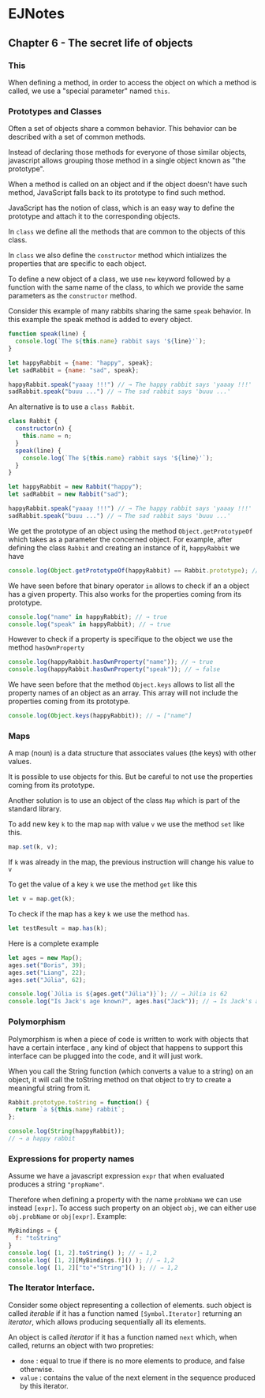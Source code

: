 # EJNotes

## Chapter 6 - The secret life of objects

### This

When defining a method, in order to access the object on which a method is called, we use a "special parameter" named `this`.

### Prototypes and Classes

Often a set of objects share a common behavior. This behavior can be described with a set of common methods. 

Instead of declaring those methods for everyone of those similar objects, 
javascript allows grouping those method in a single object known as "the prototype".

When a method is called on an object and if the object doesn't have such method, 
JavaScript falls back to its prototype to find such method.

JavaScript has the notion of class, which is an easy way to define the prototype and attach it to the corresponding objects.

In `class` we define all the methods that are common to the objects of this class.

In `class` we also define the `constructor` method which intializes the properties that are specific to each object.

To define a new object of a class, we use `new` keyword followed by a function with the same name of the class, 
to which we provide the same parameters as the `constructor` method.

Consider this example of many rabbits sharing the same `speak` behavior. 
In this example the speak method is added to every object.

```javascript
function speak(line) {
  console.log(`The ${this.name} rabbit says '${line}'`);
}

let happyRabbit = {name: "happy", speak};
let sadRabbit = {name: "sad", speak};

happyRabbit.speak("yaaay !!!") // → The happy rabbit says 'yaaay !!!' 
sadRabbit.speak("buuu ...") // → The sad rabbit says 'buuu ...' 
```

An alternative is to use a `class Rabbit`.

```javascript
class Rabbit {
  constructor(n) {
    this.name = n;
  }
  speak(line) {
    console.log(`The ${this.name} rabbit says '${line}'`);
  }
}

let happyRabbit = new Rabbit("happy");
let sadRabbit = new Rabbit("sad");

happyRabbit.speak("yaaay !!!") // → The happy rabbit says 'yaaay !!!' 
sadRabbit.speak("buuu ...") // → The sad rabbit says 'buuu ...' 
```

We get the prototype of an object using the method `Object.getPrototypeOf` which takes as a parameter the concerned object.
For example, after defining the class `Rabbit` and creating an instance of it, `happyRabbit` we have

```javascript
console.log(Object.getPrototypeOf(happyRabbit) == Rabbit.prototype); // → true
```

We have seen before that binary operator `in` allows to check if an a object has a given property. 
This also works for the properties coming from its prototype.

```javascript
console.log("name" in happyRabbit); // → true
console.log("speak" in happyRabbit); // → true
```

However to check if a property is specifique to the object we use the method `hasOwnProperty`

```javascript
console.log(happyRabbit.hasOwnProperty("name")); // → true
console.log(happyRabbit.hasOwnProperty("speak")); // → false
```

We have seen before that the method `Object.keys` allows to list all the property names of an object as an array. 
This array will not include the properties coming from its prototype.

```javascript
console.log(Object.keys(happyRabbit)); // → ["name"]
```

### Maps

A map (noun) is a data structure that associates values (the keys) with other values.

It is possible to use objects for this. But be careful to not use the properties coming from its prototype.

Another solution is to use an object of the class `Map` which is part of the standard library.

To add new key `k` to the map `map` with value `v` we use the method `set` like this.

```javascript
map.set(k, v);
```

If `k` was already in the map, the previous instruction will change his value to `v`

To get the value of a key `k` we use the method `get` like this

```javascript
let v = map.get(k);
```

To check if the map has a key `k` we use the method `has`.

```javascript
let testResult = map.has(k);
```

Here is a complete example

```javascript
let ages = new Map();
ages.set("Boris", 39);
ages.set("Liang", 22);
ages.set("Júlia", 62);

console.log(`Júlia is ${ages.get("Júlia")}`); // → Júlia is 62
console.log("Is Jack's age known?", ages.has("Jack")); // → Is Jack's age known? false
```

### Polymorphism

Polymorphism is when a piece of code is written to work with objects that have a certain interface ,
any kind of object that happens to support this interface can be plugged into the code, and it will just work.

When you call the String function (which converts a value to a string) on an object, 
it will call the toString method on that object to try to create a meaningful string from it.

```javascript
Rabbit.prototype.toString = function() {
  return `a ${this.name} rabbit`;
};

console.log(String(happyRabbit));
// → a happy rabbit
```

### Expressions for property names

Assume we have a javascript expression `expr` that when evaluated produces a string `"propName"`.

Therefore when defining a property with the name `probName` we can use instead `[expr]`.
To access such property on an object `obj`, we can either use `obj.probName` or `obj[expr]`.
Example:

```javascript
MyBindings = {
  f: "toString" 
}
console.log( [1, 2].toString() ); // → 1,2
console.log( [1, 2][MyBindings.f]() ); // → 1,2
console.log( [1, 2]["to"+"String"]() ); // → 1,2
```

### The Iterator Interface.

Consider some object representing a collection of elements. such object is called *iterable* if it has a function named `[Symbol.Iterator]` returning an *iterator*, which allows producing sequentially all its elements.

An object is called *iterator* if it has a function named `next` which, when called, returns an object with two propreties:
- `done` : equal to true if there is no more elements to produce, and false otherwise.
- `value` : contains the value of the next element in the sequence produced by this iterator.



